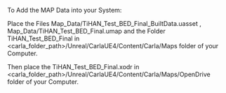 To Add the MAP Data into your System:

Place the Files Map_Data/TiHAN_Test_BED_Final_BuiltData.uasset , Map_Data/TiHAN_Test_BED_Final.umap and the Folder TiHAN_Test_BED_Final in <carla_folder_path>/Unreal/CarlaUE4/Content/Carla/Maps folder of your Computer.

Then place the TiHAN_Test_BED_Final.xodr in <carla_folder_path>/Unreal/CarlaUE4/Content/Carla/Maps/OpenDrive folder of your Computer.
